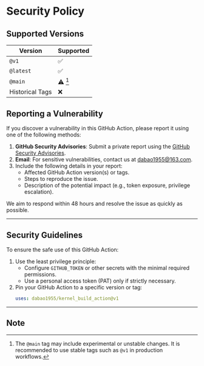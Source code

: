 # Security Policy

## Supported Versions

| Version         | Supported  |
| --------------- | ---------- |
| `@v1`           | ✅         |
| `@latest`       | ✅         |
| `@main`         | ⚠️ [^1]     |
| Historical Tags | ❌         |


## Reporting a Vulnerability

If you discover a vulnerability in this GitHub Action, please report it using one of the following methods:

1. **GitHub Security Advisories**: Submit a private report using the [GitHub Security Advisories](https://github.com/dabao1955/kernrl_build_action/security/advisories).
2. **Email**: For sensitive vulnerabilities, contact us at dabao1955@163.com.
3. Include the following details in your report:
   - Affected GitHub Action version(s) or tags.
   - Steps to reproduce the issue.
   - Description of the potential impact (e.g., token exposure, privilege escalation).

We aim to respond within 48 hours and resolve the issue as quickly as possible.

---

## Security Guidelines

To ensure the safe use of this GitHub Action:

1. Use the least privilege principle:
   - Configure `GITHUB_TOKEN` or other secrets with the minimal required permissions.
   - Use a personal access token (PAT) only if strictly necessary.
2. Pin your GitHub Action to a specific version or tag:
   ```yaml
   uses: dabao1955/kernel_build_action@v1

---
## Note
[^1]: The `@main` tag may include experimental or unstable changes. It is recommended to use stable tags such as `@v1` in production workflows.
